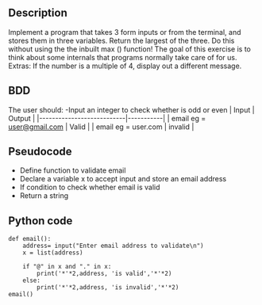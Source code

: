 ## Description
Implement a program that takes 3 form inputs or from the terminal, and stores them in three variables. Return the largest of the three. Do this without using the the inbuilt max () function!
The goal of this exercise is to think about some internals that programs normally take care of for us. 
Extras:
If the number is a multiple of 4, display out a different message.
 
## BDD
The user should:
  -Input an integer to check whether is odd or even
|          Input            |   Output  |
|---------------------------|-----------|
| email eg = user@gmail.com |   Valid   |
| email eg = user.com       | invalid   |
## Pseudocode
- Define function to validate email
- Declare a variable x to accept input and store an email address
- If condition to check whether email is valid
- Return a string
## Python code
```text
def email():
    address= input("Enter email address to validate\n")
    x = list(address)
    
    if "@" in x and "." in x:
        print('*'*2,address, 'is valid','*'*2)
    else:
        print('*'*2,address, 'is invalid','*'*2)
email()
```
